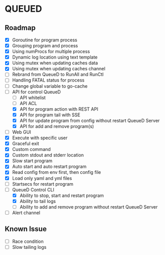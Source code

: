 # QUEUED
## Roadmap
- [x] Goroutine for program process
- [x] Grouping program and process
- [x] Using numProcs for multiple process
- [x] Dynamic log location using text template
- [x] Using mutex when updating caches data 
- [x] Using mutex when updating caches channel 
- [ ] Rebrand from QueueD to RunAll and RunCtl
- [ ] Handling FATAL status for process
- [ ] Change global variable to go-cache
- [ ] API for control QueueD
	- [ ] API whitelist
	- [ ] API ACL
	- [x] API for program action with REST API
	- [x] API for program tail with SSE
	- [x] API for update program from config without restart QueueD Server
	- [x] API for add and remove program(s)
- [ ] Web GUI
- [x] Execute with specific user
- [x] Graceful exit
- [x] Custom command
- [x] Custom stdout and stderr location
- [x] Slow start program
- [x] Auto start and auto restart program
- [x] Read config from env first, then config file
- [x] Load only yaml and yml files
- [ ] Startsecs for restart program
- [ ] QueueD Control CLI
	- [x] Ability to stop, start and restart program
	- [x] Ability to tail logs
	- [ ] Ability to add and remove program without restart QueueD Server
- [ ] Alert channel

## Known Issue
- [ ] Race condition
- [ ] Slow tailing logs